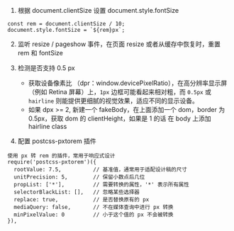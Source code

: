 1. 根据 document.clientSize 设置 document.style.fontSize

```
const rem = document.clientSize / 10;
document.style.fontSize = `${rem}px`;
```

2. 监听 resize / pageshow 事件，在页面 resize 或者从缓存中恢复时，重置 rem 和 fontSize
3. 检测是否支持 0.5 px
   - 获取设备像素比 （dpr：window.devicePixelRatio），在高分辨率显示屏（例如 Retina 屏幕）上，`1px` 边框可能看起来相对粗，而 `0.5px` 或 `hairline` 则能提供更细腻的视觉效果，适应不同的显示设备。
   - 如果 dpx >= 2, 新建一个 fakeBody，在上面添加一个 dom，border 为 0.5px，获取 dom 的 clientHeight，如果是 1 的话 在 body 上添加 hairline class

4. 配置 postcss-pxtorem 插件

```
使用 px 转 rem 的插件，常用于响应式设计
require('postcss-pxtorem')({
  rootValue: 7.5,          // 基准值，通常用于适配设计稿的尺寸
  unitPrecision: 5,        // 保留小数点后几位
  propList: ['*'],         // 需要转换的属性，'*' 表示所有属性
  selectorBlackList: [],   // 忽略某些选择器
  replace: true,           // 是否替换原有的 px
  mediaQuery: false,       // 不在媒体查询中进行 px 转换
  minPixelValue: 0         // 小于这个值的 px 不会被转换
}),
```

